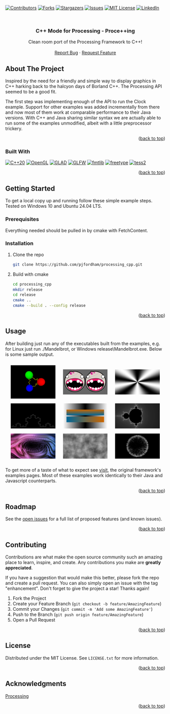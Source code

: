 <a name="readme-top"></a>

<!-- PROJECT SHIELDS -->
[![Contributors][contributors-shield]][contributors-url]
[![Forks][forks-shield]][forks-url]
[![Stargazers][stars-shield]][stars-url]
[![Issues][issues-shield]][issues-url]
[![MIT License][license-shield]][license-url]
[![LinkedIn][linkedin-shield]][linkedin-url]


<!-- PROJECT LOGO -->
<br />
<div align="center">
  <h3 align="center">C++ Mode for Processing - Proce++ing </h3>

  <p align="center">
    Clean room port of the Processing Framework to C++!
    <br />
    <br />
    <a href="https://github.com/pjfordham/processing_cpp/issues">Report Bug</a>
    ·
    <a href="https://github.com/pjfordham/processing_cpp/issues">Request Feature</a>
  </p>
</div>



<!-- ABOUT THE PROJECT -->
## About The Project

Inspired by the need for a friendly and simple way to display graphics in C++ harking back to the halcyon days of Borland C++. The Processing
API seemed to be a good fit.

The first step was implementing enough of the API to run the Clock example. Support for other examples was added incrementally from there and
now most of them work at comparable performance to their Java versions. With C++ and Java sharing similar syntax we are actually able to run
some of the examples unmodified, albeit with a little preprocessor trickery.

<p align="right">(<a href="#readme-top">back to top</a>)</p>



### Built With
[![C++20](https://img.shields.io/badge/C%2B%2B%2020-blue)](https://en.cppreference.com/w/cpp/20)
[![OpenGL](https://img.shields.io/badge/OpenGL-blue)](https://www.opengl.org/)
[![GLAD](https://img.shields.io/badge/GLAD-blue)](https://github.com/Dav1dde/glad)
[![GLFW](https://img.shields.io/badge/GLFW-blue)](https://www.glfw.org/)
[![fmtlib](https://img.shields.io/badge/fmtlib-blue)](https://github.com/fmtlib/fmt)
[![freetype](https://img.shields.io/badge/freetype-blue)](https://www.freetype.org/)
[![tess2](https://img.shields.io/badge/tess2-blue)](https://github.com/diatomic/tess2)


<p align="right">(<a href="#readme-top">back to top</a>)</p>



<!-- GETTING STARTED -->
## Getting Started

To get a local copy up and running follow these simple example steps. Tested on Windows 10 and Ubuntu 24.04 LTS.

### Prerequisites

Everything needed should be pulled in by cmake with FetchContent.

### Installation


1. Clone the repo
   ```sh
   git clone https://github.com/pjfordham/processing_cpp.git
   ```
2. Build with cmake
   ```sh
   cd processing_cpp
   mkdir release
   cd release
   cmake ..
   cmake --build . --config release
   ```

<p align="right">(<a href="#readme-top">back to top</a>)</p>


<!-- USAGE EXAMPLES -->
## Usage

After building just run any of the executables built from the examples, e.g. for Linux just run ./Mandelbrot, or Windows release\Mandelbrot.exe.  Below is some sample output.

<table style="width: 100%; border-collapse: separate; border-spacing: 10px;">
  <tr>
    <td style="text-align: center; vertical-align: middle;">
      <img src="https://github.com/pjfordham/processing_cpp/blob/main/refs/Atoms-0000.png?raw=true" alt="Atoms" style="width: 100%; height: auto; display: block;">
    </td>
    <td style="text-align: center; vertical-align: middle;">
      <img src="https://github.com/pjfordham/processing_cpp/blob/main/refs/DisableStyle-0000.png?raw=true" alt="DisableStyle" style="width: 100%; height: auto; display: block;">
    </td>
    <td style="text-align: center; vertical-align: middle;">
      <img src="https://github.com/pjfordham/processing_cpp/blob/main/refs/Graphing2DEquation-0000.png?raw=true" alt="Graphing2DEquation" style="width: 100%; height: auto; display: block;">
    </td>
  </tr>
  <tr>
    <td style="text-align: center; vertical-align: middle;">
      <img src="https://github.com/pjfordham/processing_cpp/blob/main/refs/Koch-0004.png?raw=true" alt="Koch" style="width: 100%; height: auto; display: block;">
    </td>
    <td style="text-align: center; vertical-align: middle;">
      <img src="https://github.com/pjfordham/processing_cpp/blob/main/refs/LinearGradient-0000.png?raw=true" alt="LinearGradient" style="width: 100%; height: auto; display: block;">
    </td>
    <td style="text-align: center; vertical-align: middle;">
      <img src="https://github.com/pjfordham/processing_cpp/blob/main/refs/Mandelbrot-0000.png?raw=true" alt="Mandelbrot" style="width: 100%; height: auto; display: block;">
    </td>
  </tr>
  <tr>
    <td style="text-align: center; vertical-align: middle;">
      <img src="https://github.com/pjfordham/processing_cpp/blob/main/refs/Monjori-0000.png?raw=true" alt="Monjori" style="width: 100%; height: auto; display: block;">
    </td>
    <td style="text-align: center; vertical-align: middle;">
      <img src="https://github.com/pjfordham/processing_cpp/blob/main/refs/Noise3D-0000.png?raw=true" alt="Noise3D" style="width: 100%; height: auto; display: block;">
    </td>
    <td style="text-align: center; vertical-align: middle;">
      <img src="https://github.com/pjfordham/processing_cpp/blob/main/refs/NoiseSphere-0000.png?raw=true" alt="NoiseSphere" style="width: 100%; height: auto; display: block;">
    </td>
  </tr>
</table>

To get more of a taste of what to expect see <a href="https://processing.org/examples/">visit</a>, the original framework's examples pages. Most of these examples work identically to their Java and Javascript counterparts.

<p align="right">(<a href="#readme-top">back to top</a>)</p>



<!-- ROADMAP -->
## Roadmap

See the [open issues](https://github.com/pjfordham/processing_cpp/issues) for a full list of proposed features (and known issues).

<p align="right">(<a href="#readme-top">back to top</a>)</p>



<!-- CONTRIBUTING -->
## Contributing

Contributions are what make the open source community such an amazing place to learn, inspire, and create. Any contributions you make are **greatly appreciated**.

If you have a suggestion that would make this better, please fork the repo and create a pull request. You can also simply open an issue with the tag "enhancement".
Don't forget to give the project a star! Thanks again!

1. Fork the Project
2. Create your Feature Branch (`git checkout -b feature/AmazingFeature`)
3. Commit your Changes (`git commit -m 'Add some AmazingFeature'`)
4. Push to the Branch (`git push origin feature/AmazingFeature`)
5. Open a Pull Request

<p align="right">(<a href="#readme-top">back to top</a>)</p>



<!-- LICENSE -->
## License

Distributed under the MIT License. See `LICENSE.txt` for more information.


<p align="right">(<a href="#readme-top">back to top</a>)</p>



<!-- ACKNOWLEDGMENTS -->
## Acknowledgments

<a href="https://processing.org/">Processing</a>

<p align="right">(<a href="#readme-top">back to top</a>)</p>



<!-- MARKDOWN LINKS & IMAGES -->
<!-- https://www.markdownguide.org/basic-syntax/#reference-style-links -->
[contributors-shield]: https://img.shields.io/github/contributors/pjfordham/processing_cpp.svg?style=for-the-badge
[contributors-url]: https://github.com/pjfordham/processing_cpp/graphs/contributors
[forks-shield]: https://img.shields.io/github/forks/pjfordham/processing_cpp.svg?style=for-the-badge
[forks-url]: https://github.com/pjfordham/processing_cpp/network/members
[stars-shield]: https://img.shields.io/github/stars/pjfordham/processing_cpp.svg?style=for-the-badge
[stars-url]: https://github.com/pjfordham/processing_cpp/stargazers
[issues-shield]: https://img.shields.io/github/issues/pjfordham/processing_cpp.svg?style=for-the-badge
[issues-url]: https://github.com/pjfordham/processing_cpp/issues
[license-shield]: https://img.shields.io/github/license/pjfordham/processing_cpp.svg?style=for-the-badge
[license-url]: https://github.com/pjfordham/processing_cpp/blob/master/LICENSE.txt
[linkedin-shield]: https://img.shields.io/badge/-LinkedIn-black.svg?style=for-the-badge&logo=linkedin&colorB=555
[linkedin-url]: https://linkedin.com/in/peterfordham

